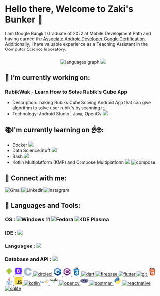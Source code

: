 
# Hello there, Welcome to Zaki's Bunker 👋
I am Google Bangkit Graduate of 2022 at Mobile Development Path and having earned the [Associate Android Developer Google Certification][aad]. Additionally, I have valuable experience as a Teaching Assistant in the Computer Science laboratory.

###

<div align="center">
  <img src="https://github-readme-stats.vercel.app/api/top-langs?username=zakiburnama&locale=en&hide_title=false&layout=compact&card_width=320&langs_count=5&theme=dracula&hide_border=false" height="150" alt="languages graph"  />
  <img width="200px" src="https://media1.tenor.com/m/PMR9b71INVcAAAAd/111.gif"  />
</div>

###

## 🔭 I’m currently working on:
### RubikWak - Learn How to Solve Rubik's Cube App
- Description: making Rubiks Cube Solving Android App that can give algorithm to solve user rubik's by scanning it.
- Technology: Android Studio , Java, OpenCv <img height="40" src="https://skillicons.dev/icons?i=androidstudio,java,opencv" />

## 📚I'm currently learning on ☝️🤓:
- Docker <img height="30" src="https://skillicons.dev/icons?i=docker" />
- Data Science Stuff <img height="40" src="https://skillicons.dev/icons?i=r,python,matlab" />
- Bash <img height="40" src="https://skillicons.dev/icons?i=bash" />
- Kotlin Multiplatform (KMP) and Compose Multiplatform <img height="40" src="https://skillicons.dev/icons?i=kotlin" /> ![compose](https://img.shields.io/badge/Jetpack%20Compose-4285F4?style=for-the-badge&logo=Jetpack%20Compose&logoColor=white)

## 🔗 Connect with me:

[<img align="left" alt="Gmail" src="https://img.shields.io/badge/Gmail-D14836?style=for-the-badge&logo=gmail&logoColor=white" />][gmail]
[<img align="left" alt="LinkedIn" src="https://img.shields.io/badge/LinkedIn-0077B5?style=for-the-badge&logo=linkedin&logoColor=white" />][linkedin]
[<img align="left" alt="Instagram" src="https://img.shields.io/badge/Instagram-E4405F?style=for-the-badge&logo=instagram&logoColor=white" />][instagram]

</br>

## 🔧 Languages and Tools:
### OS : ![Windows 11](https://img.shields.io/badge/Windows_11-0078d4?style=for-the-badge&logo=windows-11&logoColor=white) ![Fedora](https://img.shields.io/badge/Fedora-51A2DA?style=for-the-badge&logo=fedora&logoColor=white) ![KDE Plasma](https://img.shields.io/badge/KDE_Plasma-1D99F3?style=for-the-badge&logo=kdeplasma&logoColor=white)
<!--
### IDE : ![Android Studio](https://img.shields.io/badge/Android_Studio-3DDC84?style=for-the-badge&logo=android-studio&logoColor=white) ![Visual Studio Code | VSC](https://img.shields.io/badge/VSCode-0078D4?style=for-the-badge&logo=visual%20studio%20code&logoColor=white) ![VIM](https://img.shields.io/badge/VIM-%2311AB00.svg?&style=for-the-badge&logo=vim&logoColor=white) ![NeoVIM](https://img.shields.io/badge/NeoVim-%2357A143.svg?&style=for-the-badge&logo=neovim&logoColor=white)
-->
### IDE : <img src="https://skillicons.dev/icons?i=androidstudio,vscode,vim,neovim" />

### Languages : <img src="https://skillicons.dev/icons?i=c,cs,cpp,java,python,r,js,html,dart,lua" />

### Database and API : <img src="https://skillicons.dev/icons?i=linux,mysql,postgres,firebase,postman,sqlite" />

<p align="left"> 
  <a href="https://developer.android.com" target="_blank" rel="noreferrer"> <img src="https://raw.githubusercontent.com/devicons/devicon/master/icons/android/android-original-wordmark.svg" alt="android" width="26" height="26"/> </a> <a href="https://getbootstrap.com" target="_blank" rel="noreferrer"> <img src="https://raw.githubusercontent.com/devicons/devicon/master/icons/bootstrap/bootstrap-plain-wordmark.svg" alt="bootstrap" width="26" height="26"/> </a> <a href="https://www.cprogramming.com/" target="_blank" rel="noreferrer"> <img src="https://raw.githubusercontent.com/devicons/devicon/master/icons/c/c-original.svg" alt="c" width="26" height="26"/> </a> <a href="https://circleci.com" target="_blank" rel="noreferrer"> <img src="https://www.vectorlogo.zone/logos/circleci/circleci-icon.svg" alt="circleci" width="26" height="26"/> </a> <a href="https://www.w3schools.com/cpp/" target="_blank" rel="noreferrer"> <img src="https://raw.githubusercontent.com/devicons/devicon/master/icons/cplusplus/cplusplus-original.svg" alt="cplusplus" width="26" height="26"/> </a> <a href="https://www.w3schools.com/cs/" target="_blank" rel="noreferrer"> <img src="https://raw.githubusercontent.com/devicons/devicon/master/icons/csharp/csharp-original.svg" alt="csharp" width="26" height="26"/> </a> <a href="https://www.w3schools.com/css/" target="_blank" rel="noreferrer"> <img src="https://raw.githubusercontent.com/devicons/devicon/master/icons/css3/css3-original-wordmark.svg" alt="css3" width="26" height="26"/> </a> <a href="https://dart.dev" target="_blank" rel="noreferrer"> <img src="https://www.vectorlogo.zone/logos/dartlang/dartlang-icon.svg" alt="dart" width="26" height="26"/> </a> <a href="https://firebase.google.com/" target="_blank" rel="noreferrer"> <img src="https://www.vectorlogo.zone/logos/firebase/firebase-icon.svg" alt="firebase" width="26" height="26"/> </a> <a href="https://flutter.dev" target="_blank" rel="noreferrer"> <img src="https://www.vectorlogo.zone/logos/flutterio/flutterio-icon.svg" alt="flutter" width="26" height="26"/> </a> <a href="https://git-scm.com/" target="_blank" rel="noreferrer"> <img src="https://www.vectorlogo.zone/logos/git-scm/git-scm-icon.svg" alt="git" width="26" height="26"/> </a> <a href="https://www.w3.org/html/" target="_blank" rel="noreferrer"> <img src="https://raw.githubusercontent.com/devicons/devicon/master/icons/html5/html5-original-wordmark.svg" alt="html5" width="26" height="26"/> </a> <a href="https://www.java.com" target="_blank" rel="noreferrer"> <img src="https://raw.githubusercontent.com/devicons/devicon/master/icons/java/java-original.svg" alt="java" width="26" height="26"/> </a> <a href="https://developer.mozilla.org/en-US/docs/Web/JavaScript" target="_blank" rel="noreferrer"> <img src="https://raw.githubusercontent.com/devicons/devicon/master/icons/javascript/javascript-original.svg" alt="javascript" width="26" height="26"/> </a> <a href="https://kotlinlang.org" target="_blank" rel="noreferrer"> <img src="https://www.vectorlogo.zone/logos/kotlinlang/kotlinlang-icon.svg" alt="kotlin" width="26" height="26"/> </a> <a href="https://www.mysql.com/" target="_blank" rel="noreferrer"> <img src="https://raw.githubusercontent.com/devicons/devicon/master/icons/mysql/mysql-original-wordmark.svg" alt="mysql" width="26" height="26"/> </a> <a href="https://nodejs.org" target="_blank" rel="noreferrer"> <img src="https://raw.githubusercontent.com/devicons/devicon/master/icons/nodejs/nodejs-original-wordmark.svg" alt="nodejs" width="26" height="26"/> </a> <a href="https://opencv.org/" target="_blank" rel="noreferrer"> <img src="https://www.vectorlogo.zone/logos/opencv/opencv-icon.svg" alt="opencv" width="26" height="26"/> </a> <a href="https://www.php.net" target="_blank" rel="noreferrer"> <img src="https://raw.githubusercontent.com/devicons/devicon/master/icons/php/php-original.svg" alt="php" width="26" height="26"/> </a> <a href="https://postman.com" target="_blank" rel="noreferrer"> <img src="https://www.vectorlogo.zone/logos/getpostman/getpostman-icon.svg" alt="postman" width="26" height="26"/> </a> <a href="https://www.python.org" target="_blank" rel="noreferrer"> <img src="https://raw.githubusercontent.com/devicons/devicon/master/icons/python/python-original.svg" alt="python" width="26" height="26"/> </a> <a href="https://reactnative.dev/" target="_blank" rel="noreferrer"> <img src="https://reactnative.dev/img/header_logo.svg" alt="reactnative" width="26" height="26"/> </a> <a href="https://www.sqlite.org/" target="_blank" rel="noreferrer"> <img src="https://www.vectorlogo.zone/logos/sqlite/sqlite-icon.svg" alt="sqlite" width="26" height="26"/> </a> 
</p>

<!--
## 🚀 My GitHub Stats
 
![Zaki's GitHub Stats](https://github-readme-stats.vercel.app/api?username=zakiburnama&show_icons=true&hide_title=true&hide=prs&include_all_commits=true&count_private=false,issues,contribs&theme=radical) 
![Top Languages](https://github-readme-stats.vercel.app/api/top-langs/?username=zakiburnama&layout=compact&theme=radical)

<div align="center">
  <img src="https://profile-counter.glitch.me/zakiburnama/count.svg?"  />
</div>
-->

###

<br clear="both">
<!--
<img src="https://raw.githubusercontent.com/zakiburnama/zakiburnama/output/snake.svg" alt="Snake animation" />
-->

###
<!--
<picture>
  <source media="(prefers-color-scheme: dark)" srcset="https://raw.githubusercontent.com/zakiburnama/zakiburnama/output/pacman-contribution-graph-dark.svg">
  <source media="(prefers-color-scheme: light)" srcset="https://raw.githubusercontent.com/zakiburnama/zakiburnama/output/pacman-contribution-graph.svg">
  <img alt="pacman contribution graph" src="https://raw.githubusercontent.com/zakiburnama/zakiburnama/output/pacman-contribution-graph.svg">
</picture>
-->
###

###


[twitter]: https://twitter.com/
[instagram]: https://instagram.com/zakiburnama
[linkedin]: https://linkedin.com/in/zaki-burnama
[aad]: https://www.credential.net/1a8116ef-71b8-465a-8267-e7708893802e?key=9238fda53f58d0b52167afaec5af75060b04eea7789e54acf07095b02a6b0fbd
[gmail]: zaki.burnama1017@gmail.com
